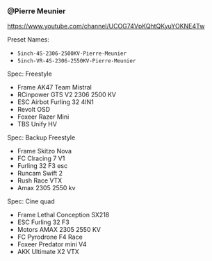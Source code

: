 ### @Pierre Meunier
https://www.youtube.com/channel/UCOG74VpKQhtQKyuYOKNE4Tw

Preset Names:
* `5inch-4S-2306-2500KV-Pierre-Meunier`
* `5inch-VR-4S-2306-2550KV-Pierre-Meunier`

Spec: Freestyle
- Frame AK47 Team Mistral
- RCinpower GTS V2 2306 2500 KV
- ESC Airbot Furling 32 4IN1
- Revolt OSD
- Foxeer Razer Mini
- TBS Unify HV

Spec: Backup Freestyle
- Frame Skitzo Nova
- FC Clracing 7 V1
- Furling 32 F3 esc
- Runcam Swift 2
- Rush Race VTX
- Amax 2305 2550 kv

Spec: Cine quad
- Frame Lethal Conception SX218
- ESC Furling 32 F3
- Motors AMAX 2305 2550 KV
- FC Pyrodrone F4 Race
- Foxeer Predator mini V4
- AKK Ultimate X2 VTX

